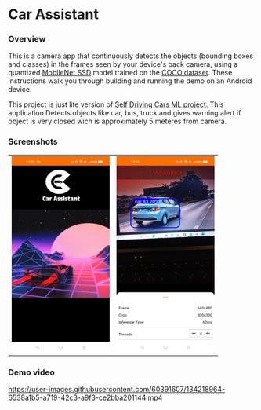 # Car Assistant

### Overview

This is a camera app that continuously detects the objects (bounding boxes and
classes) in the frames seen by your device's back camera, using a quantized
[MobileNet SSD](https://github.com/tensorflow/models/tree/master/research/object_detection)
model trained on the [COCO dataset](http://cocodataset.org/). These instructions
walk you through building and running the demo on an Android device.

This project is just lite version of [Self Driving Cars ML project](https://github.com/dylan-007/Self-driving-cars/tree/final-mini-project). This application Detects objects like car, bus, truck and gives warning alert if object is very closed wich is approximately 5 meteres from camera.



### Screenshots
<table>
  <tr>
    <td> <img src="https://raw.githubusercontent.com/Aniket-gawade/Car_Assistant/master/screenshot/car_Assistant_1.jpeg" width="200" height="400" /></td>
    <td> <img src="https://raw.githubusercontent.com/Aniket-gawade/Car_Assistant/master/screenshot/car_Assistant_2.jpeg" width="200" height="400" /></td>
  </tr>
</table>

### Demo video


https://user-images.githubusercontent.com/60391607/134218964-6538a1b5-a719-42c3-a9f3-ce2bba201144.mp4

